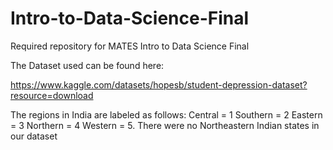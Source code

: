 # Intro-to-Data-Science-Final
Required repository for MATES Intro to Data Science Final

The Dataset used can be found here:

https://www.kaggle.com/datasets/hopesb/student-depression-dataset?resource=download

The regions in India are labeled as follows:
Central = 1
Southern = 2
Eastern = 3
Northern = 4
Western = 5.
There were no Northeastern Indian states in our dataset
